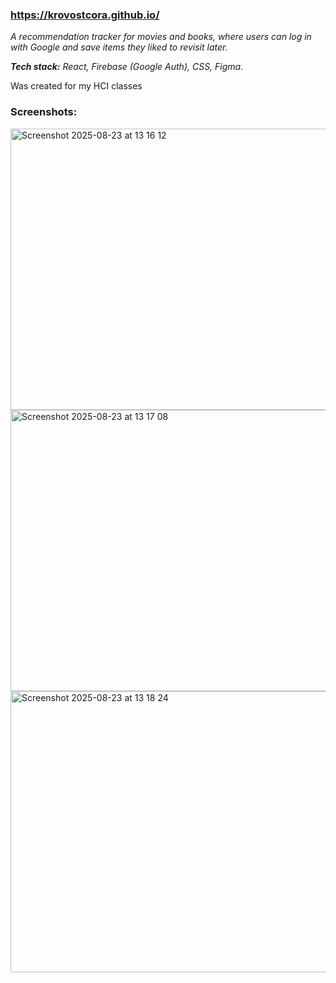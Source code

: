 ### https://krovostcora.github.io/

_A recommendation tracker for movies and books, where users can log in with Google and save items they liked to revisit later._

_**Tech stack:** React, Firebase (Google Auth), CSS, Figma._

Was created for my HCI classes

### Screenshots:

<img width="720" height="450" alt="Screenshot 2025-08-23 at 13 16 12" src="https://github.com/user-attachments/assets/efd049c1-d47c-4bc0-82a4-d5a436b27d7a" />

<img width="720" height="450" alt="Screenshot 2025-08-23 at 13 17 08" src="https://github.com/user-attachments/assets/da4868f3-1eee-478b-93a7-09a0f7f0235c" />

<img width="720" height="450" alt="Screenshot 2025-08-23 at 13 18 24" src="https://github.com/user-attachments/assets/622ec61d-3851-4a04-b6e8-76eb74c6d0bc" />
